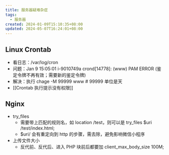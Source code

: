 ```yaml
---
title: 服务器疑难杂症
tags:
  - 服务器
created: 2024-01-09T15:10:35+08:00
updated: 2024-05-07T16:24:01+08:00
---
```


## Linux Crontab

- 看日志：/var/log/cron
- 问题：Jan  9 15:05:01 i-9010749a crond\[14778\]: (www) PAM ERROR (鉴定令牌不再有效；需要新的鉴定令牌)
- 解决：执行 chage -M 99999 www # 99999 单位是天
- [[Crontab 执行提示没有权限]]

## Nginx

- try_files
  - 需要带上匹配的规则名，如 location /test，则可以是 try_files $uri /test/index.html;
  - $uri/ 会有重定向到 http 的步骤，需去除，避免影响微信小程序
- 上传文件大小
  - 反代前、反代后、进入 PHP 块前后都要加 client_max_body_size 100M;
